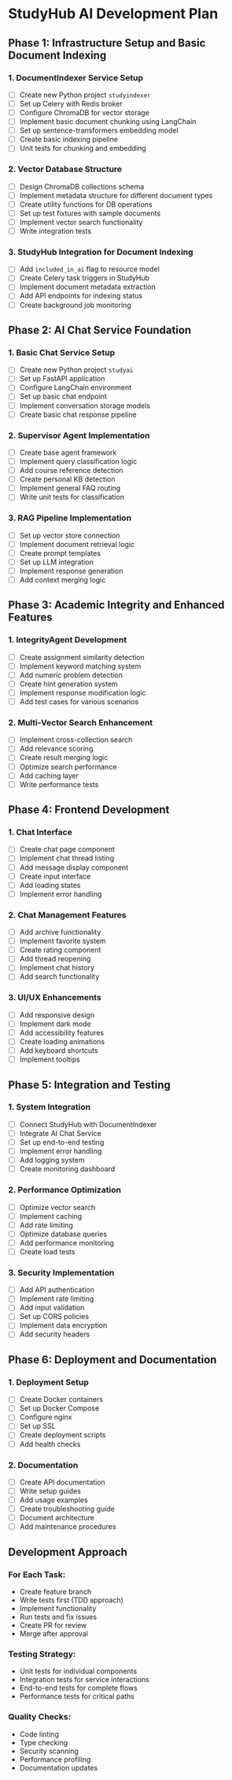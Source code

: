 # StudyHub AI Development Plan

## Phase 1: Infrastructure Setup and Basic Document Indexing

### 1. DocumentIndexer Service Setup
- [ ] Create new Python project `studyindexer`
- [ ] Set up Celery with Redis broker
- [ ] Configure ChromaDB for vector storage
- [ ] Implement basic document chunking using LangChain
- [ ] Set up sentence-transformers embedding model
- [ ] Create basic indexing pipeline
- [ ] Unit tests for chunking and embedding

### 2. Vector Database Structure
- [ ] Design ChromaDB collections schema
- [ ] Implement metadata structure for different document types
- [ ] Create utility functions for DB operations
- [ ] Set up test fixtures with sample documents
- [ ] Implement vector search functionality
- [ ] Write integration tests

### 3. StudyHub Integration for Document Indexing
- [ ] Add `included_in_ai` flag to resource model
- [ ] Create Celery task triggers in StudyHub
- [ ] Implement document metadata extraction
- [ ] Add API endpoints for indexing status
- [ ] Create background job monitoring

## Phase 2: AI Chat Service Foundation

### 1. Basic Chat Service Setup
- [ ] Create new Python project `studyai`
- [ ] Set up FastAPI application
- [ ] Configure LangChain environment
- [ ] Set up basic chat endpoint
- [ ] Implement conversation storage models
- [ ] Create basic chat response pipeline

### 2. Supervisor Agent Implementation
- [ ] Create base agent framework
- [ ] Implement query classification logic
- [ ] Add course reference detection
- [ ] Create personal KB detection
- [ ] Implement general FAQ routing
- [ ] Write unit tests for classification

### 3. RAG Pipeline Implementation
- [ ] Set up vector store connection
- [ ] Implement document retrieval logic
- [ ] Create prompt templates
- [ ] Set up LLM integration
- [ ] Implement response generation
- [ ] Add context merging logic

## Phase 3: Academic Integrity and Enhanced Features

### 1. IntegrityAgent Development
- [ ] Create assignment similarity detection
- [ ] Implement keyword matching system
- [ ] Add numeric problem detection
- [ ] Create hint generation system
- [ ] Implement response modification logic
- [ ] Add test cases for various scenarios

### 2. Multi-Vector Search Enhancement
- [ ] Implement cross-collection search
- [ ] Add relevance scoring
- [ ] Create result merging logic
- [ ] Optimize search performance
- [ ] Add caching layer
- [ ] Write performance tests

## Phase 4: Frontend Development

### 1. Chat Interface
- [ ] Create chat page component
- [ ] Implement chat thread listing
- [ ] Add message display component
- [ ] Create input interface
- [ ] Add loading states
- [ ] Implement error handling

### 2. Chat Management Features
- [ ] Add archive functionality
- [ ] Implement favorite system
- [ ] Create rating component
- [ ] Add thread reopening
- [ ] Implement chat history
- [ ] Add search functionality

### 3. UI/UX Enhancements
- [ ] Add responsive design
- [ ] Implement dark mode
- [ ] Add accessibility features
- [ ] Create loading animations
- [ ] Add keyboard shortcuts
- [ ] Implement tooltips

## Phase 5: Integration and Testing

### 1. System Integration
- [ ] Connect StudyHub with DocumentIndexer
- [ ] Integrate AI Chat Service
- [ ] Set up end-to-end testing
- [ ] Implement error handling
- [ ] Add logging system
- [ ] Create monitoring dashboard

### 2. Performance Optimization
- [ ] Optimize vector search
- [ ] Implement caching
- [ ] Add rate limiting
- [ ] Optimize database queries
- [ ] Add performance monitoring
- [ ] Create load tests

### 3. Security Implementation
- [ ] Add API authentication
- [ ] Implement rate limiting
- [ ] Add input validation
- [ ] Set up CORS policies
- [ ] Implement data encryption
- [ ] Add security headers

## Phase 6: Deployment and Documentation

### 1. Deployment Setup
- [ ] Create Docker containers
- [ ] Set up Docker Compose
- [ ] Configure nginx
- [ ] Set up SSL
- [ ] Create deployment scripts
- [ ] Add health checks

### 2. Documentation
- [ ] Create API documentation
- [ ] Write setup guides
- [ ] Add usage examples
- [ ] Create troubleshooting guide
- [ ] Document architecture
- [ ] Add maintenance procedures

## Development Approach

### For Each Task:
- Create feature branch
- Write tests first (TDD approach)
- Implement functionality
- Run tests and fix issues
- Create PR for review
- Merge after approval

### Testing Strategy:
- Unit tests for individual components
- Integration tests for service interactions
- End-to-end tests for complete flows
- Performance tests for critical paths

### Quality Checks:
- Code linting
- Type checking
- Security scanning
- Performance profiling
- Documentation updates 